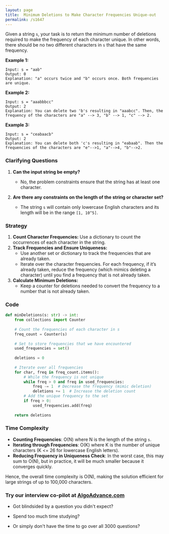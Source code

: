 ```yaml
---
layout: page
title:  Minimum Deletions to Make Character Frequencies Unique-out
permalink: /s1647
---
```


Given a string `s`, your task is to return the minimum number of deletions required to make the frequency of each character unique. In other words, there should be no two different characters in `s` that have the same frequency.

**Example 1:**
```
Input: s = "aab"
Output: 0
Explanation: "a" occurs twice and "b" occurs once. Both frequencies are unique.
```

**Example 2:**
```
Input: s = "aaabbbcc"
Output: 2
Explanation: You can delete two 'b's resulting in "aaabcc". Then, the frequency of the characters are "a" --> 3, "b" --> 1, "c" --> 2.
```

**Example 3:**
```
Input: s = "ceabaacb"
Output: 2
Explanation: You can delete both 'c's resulting in "eabaab". Then the frequencies of the characters are "e"-->1, "a"-->4, "b"-->2.
```

### Clarifying Questions

1. **Can the input string be empty?**
   - No, the problem constraints ensure that the string has at least one character.

2. **Are there any constraints on the length of the string or character set?**
   - The string `s` will contain only lowercase English characters and its length will be in the range `[1, 10^5]`.

### Strategy

1. **Count Character Frequencies:** Use a dictionary to count the occurrences of each character in the string.
2. **Track Frequencies and Ensure Uniqueness:**
   - Use another set or dictionary to track the frequencies that are already taken.
   - Iterate over the character frequencies. For each frequency, if it’s already taken, reduce the frequency (which mimics deleting a character) until you find a frequency that is not already taken.
3. **Calculate Minimum Deletions:**
   - Keep a counter for deletions needed to convert the frequency to a number that is not already taken.

### Code

```python
def minDeletions(s: str) -> int:
    from collections import Counter
    
    # Count the frequencies of each character in s
    freq_count = Counter(s)
    
    # Set to store frequencies that we have encountered
    used_frequencies = set()
    
    deletions = 0
    
    # Iterate over all frequencies
    for char, freq in freq_count.items():
        # While the frequency is not unique
        while freq > 0 and freq in used_frequencies:
            freq -= 1  # Decrease the frequency (mimic deletion)
            deletions += 1  # Increase the deletion count
        # Add the unique frequency to the set
        if freq > 0:
            used_frequencies.add(freq)
    
    return deletions
```

### Time Complexity

- **Counting Frequencies**: O(N) where N is the length of the string `s`.
- **Iterating through Frequencies**: O(K) where K is the number of unique characters (K <= 26 for lowercase English letters).
- **Reducing Frequency in Uniqueness Check**: In the worst case, this may sum to O(N), but in practice, it will be much smaller because it converges quickly.

Hence, the overall time complexity is O(N), making the solution efficient for large strings of up to 100,000 characters.


### Try our interview co-pilot at [AlgoAdvance.com](https://algoAdvance.com)

- Got blindsided by a question you didn't expect?

- Spend too much time studying?

- Or simply don't have the time to go over all 3000 questions?

